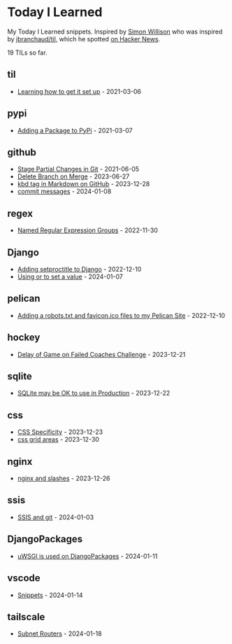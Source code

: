 # Today I Learned

My Today I Learned snippets. Inspired by [Simon Willison](https://github.com/simonw/til) who was inspired by [jbranchaud/til](https://github.com/jbranchaud/til), which he spotted [on Hacker News](https://news.ycombinator.com/item?id=22908044).

<!-- count starts -->19<!-- count ends --> TILs so far.

<!-- index starts -->
## til

* [Learning how to get it set up](https://github.com/ryancheley/til/blob/main/til/setting_up_til.md) - 2021-03-06

## pypi

* [Adding a Package to PyPi](https://github.com/ryancheley/til/blob/main/pypi/adding_a_package_to_pypi.md) - 2021-03-07

## github

* [Stage Partial Changes in Git](https://github.com/ryancheley/til/blob/main/github/stage_partial_changes_in_git.md) - 2021-06-05
* [Delete Branch on Merge](https://github.com/ryancheley/til/blob/main/github/delete_branch_on_merge.md) - 2023-06-27
* [kbd tag in Markdown on GitHub](https://github.com/ryancheley/til/blob/main/github/kbd.md) - 2023-12-28
* [commit messages](https://github.com/ryancheley/til/blob/main/github/commit-messages.md) - 2024-01-08

## regex

* [Named Regular Expression Groups](https://github.com/ryancheley/til/blob/main/regex/named_regex_groups.md) - 2022-11-30

## Django

* [Adding setproctitle to Django](https://github.com/ryancheley/til/blob/main/Django/setproctitle.md) - 2022-12-10
* [Using or to set a value](https://github.com/ryancheley/til/blob/main/Django/using-or-to-set-a-value.md) - 2024-01-07

## pelican

* [Adding a robots.txt and favicon.ico files to my Pelican Site](https://github.com/ryancheley/til/blob/main/pelican/robots_and_favicon.md) - 2022-12-10

## hockey

* [Delay of Game on Failed Coaches Challenge](https://github.com/ryancheley/til/blob/main/hockey/delay-of-game-on-failed-coaches-challenge.md) - 2023-12-21

## sqlite

* [SQLite may be OK to use in Production](https://github.com/ryancheley/til/blob/main/sqlite/sqlite-may-be-ok-to-use-in-production.md) - 2023-12-22

## css

* [CSS Specificity](https://github.com/ryancheley/til/blob/main/css/css-specificity.md) - 2023-12-23
* [css grid areas](https://github.com/ryancheley/til/blob/main/css/css-grid-areas.md) - 2023-12-30

## nginx

* [nginx and slashes](https://github.com/ryancheley/til/blob/main/nginx/the-importance-of-slashes.md) - 2023-12-26

## ssis

* [SSIS and git](https://github.com/ryancheley/til/blob/main/ssis/ssis-and-git.md) - 2024-01-03

## DjangoPackages

* [uWSGI is used on DjangoPackages](https://github.com/ryancheley/til/blob/main/DjangoPackages/uwsgi-is-used-on-djangopackages.md) - 2024-01-11

## vscode

* [Snippets](https://github.com/ryancheley/til/blob/main/vscode/snippets.md) - 2024-01-14

## tailscale

* [Subnet Routers](https://github.com/ryancheley/til/blob/main/tailscale/subnet-routers.md) - 2024-01-18
<!-- index ends -->

